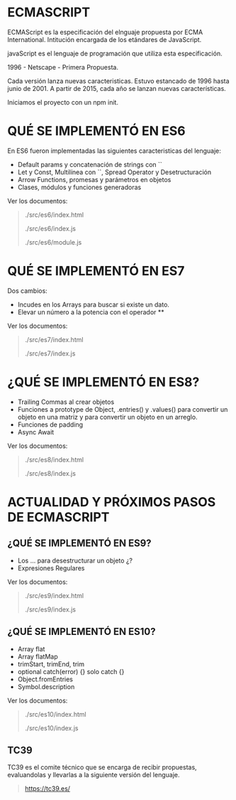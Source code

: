# ECMASCRIPT

ECMAScript es la especificación del elnguaje propuesta por ECMA International. Intitución encargada de los etándares de JavaScript.

javaScript es el lenguaje de programación que utiliza esta especificación.

1996 - Netscape - Primera Propuesta.

Cada versión lanza nuevas caracteristicas. Estuvo estancado de 1996 hasta junio de 2001. A partir de 2015, cada año se lanzan nuevas características.

Iniciamos el proyecto con un npm init.

# QUÉ SE IMPLEMENTÓ EN ES6

En ES6 fueron implementadas las siguientes caracteristicas del lenguaje:
- Default params y concatenación de strings con ``
- Let y Const, Multilínea con ``, Spread Operator y Desetructuración
- Arrow Functions, promesas y parámetros en objetos
- Clases, módulos y funciones generadoras

Ver los documentos:
> ./src/es6/index.html
>
> ./src/es6/index.js
>
> ./src/es6/module.js

# QUÉ SE IMPLEMENTÓ EN ES7

Dos cambios:
- Incudes en los Arrays para buscar si existe un dato.
- Elevar un número a la potencia con el operador **

Ver los documentos:
> ./src/es7/index.html
>
> ./src/es7/index.js

# ¿QUÉ SE IMPLEMENTÓ EN ES8?

- Trailing Commas al crear objetos
- Funciones a prototype de Object, .entries() y  .values() para convertir un objeto en una matriz y para convertir un objeto en un arreglo.
- Funciones de padding
- Async Await

Ver los documentos:
> ./src/es8/index.html
>
> ./src/es8/index.js

# ACTUALIDAD Y PRÓXIMOS PASOS DE ECMASCRIPT

## ¿QUÉ SE IMPLEMENTÓ EN ES9?

- Los ... para desestructurar un objeto ¿?
- Expresiones Regulares

Ver los documentos:
> ./src/es9/index.html
>
> ./src/es9/index.js

## ¿QUÉ SE IMPLEMENTÓ EN ES10?

- Array flat
- Array flatMap
- trimStart, trimEnd, trim
- optional catch(error) {} solo catch {}
- Object.fromEntries
- Symbol.description

Ver los documentos:
> ./src/es10/index.html
>
> ./src/es10/index.js

## TC39 

TC39 es el comite técnico que se encarga de recibir propuestas, evaluandolas y llevarlas a la siguiente versión del lenguaje.

> https://tc39.es/